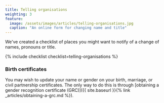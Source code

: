 ```yaml
---
title: Telling organisations
weighting: 3
feature:
  image: /assets/images/articles/telling-organisations.jpg
  caption: "An online form for changing name and title"
---
```


We've created a checklist of places you might want to notify of a change of names, pronouns or title.

{% include checklist checklist=telling-organisations %}

### Birth certificates

You may wish to update your name or gender on your birth, marriage, or civil partnership certificates. The only way to do this is through [obtaining a gender recognition certificate (GRC)]({{ site.baseurl }}{% link _articles/obtaining-a-grc.md %}).
